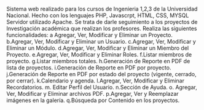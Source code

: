 Sistema web realizado para los cursos de Ingenieria 1,2,3 de la Universidad Nacional.
Hecho con los lenguajes PHP, Javascrpt, HTML, CSS, MYSQL
Servidor utilizado Apache.
Se trata de darle seguimiento a los proyectos de Investigación académica que realizan los profesores.
Realiza las siguientes funcionalidades:
a Agregar, Ver, Modificar y Eliminar un Proyecto.
b.Agregar, Ver, Modificar y Eliminar un Usuario.
c.Agregar, Ver, Modificar y Eliminar un Módulo.
d.Agregar, Ver, Modificar y Eliminar un Miembro del Proyecto.
e.Agregar, Ver, Modificar y Eliminar Roles.
f.Listar miembros de proyecto.
g.Listar miembros totales.
h.Generación de Reporte en PDF de lista de proyectos.
i.Generación de Reporte en PDF por proyecto.
j.Generación de Reporte en PDF por estado del proyecto (vigente, cerrado, por cerrar).
k.Calendario y agenda.
l.Agregar, Ver, Modificar y Eliminar Recordatorios.
m. Editar Perfil del Usuario.
n.Sección de Ayuda.
o. Agregar, Ver, Modificar y Eliminar archivos PDF.
p.Agregar, Ver y Reemplazar imágenes en la galería.
q.Búsqueda por Contenido en los proyectos.
